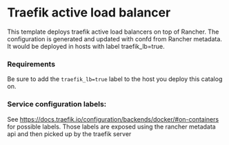 # Traefik active load balancer 

 This template deploys traefik active load balancers on top of Rancher. The configuration is generated and updated with confd from Rancher metadata.
 It would be deployed in hosts with label traefik_lb=true.

### Requirements

Be sure to add the `traefik_lb=true` label to the host you deploy this catalog on.

### Service configuration labels:

See https://docs.traefik.io/configuration/backends/docker/#on-containers for possible labels.
Those labels are exposed using the rancher metadata api and then picked up by the traefik server

